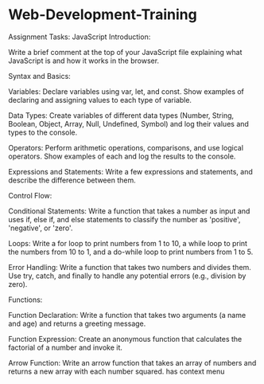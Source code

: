 # Web-Development-Training

Assignment Tasks:
JavaScript Introduction:

Write a brief comment at the top of your JavaScript file explaining what JavaScript is and how it works in the browser.

Syntax and Basics:

Variables: Declare variables using var, let, and const. Show examples of declaring and assigning values to each type of variable.

Data Types: Create variables of different data types (Number, String, Boolean, Object, Array, Null, Undefined, Symbol) and log their values and types to the console.

Operators: Perform arithmetic operations, comparisons, and use logical operators. Show examples of each and log the results to the console.

Expressions and Statements: Write a few expressions and statements, and describe the difference between them.

Control Flow:

Conditional Statements: Write a function that takes a number as input and uses if, else if, and else statements to classify the number as 'positive', 'negative', or 'zero'.

Loops: Write a for loop to print numbers from 1 to 10, a while loop to print the numbers from 10 to 1, and a do-while loop to print numbers from 1 to 5.

Error Handling: Write a function that takes two numbers and divides them. Use try, catch, and finally to handle any potential errors (e.g., division by zero).

Functions:

Function Declaration: Write a function that takes two arguments (a name and age) and returns a greeting message.

Function Expression: Create an anonymous function that calculates the factorial of a number and invoke it.

Arrow Function: Write an arrow function that takes an array of numbers and returns a new array with each number squared.
has context menu